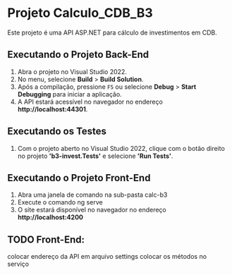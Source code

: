 # Projeto Calculo_CDB_B3

Este projeto é uma API ASP.NET para cálculo de investimentos em CDB.

## Executando o Projeto Back-End

1. Abra o projeto no Visual Studio 2022.
2. No menu, selecione **Build** > **Build Solution**.
3. Após a compilação, pressione `F5` ou selecione **Debug** > **Start Debugging** para iniciar a aplicação.
4. A API estará acessível no navegador no endereço **http://localhost:44301**.

## Executando os Testes
1. Com o projeto aberto no Visual Studio 2022, clique com o botão direito no projeto **'b3-invest.Tests'** e selecione **'Run Tests'**.

## Executando o Projeto Front-End
1. Abra uma janela de comando na sub-pasta calc-b3
2. Execute o comando ng serve
3. O site estará disponível no navegador no endereço **http://localhost:4200**

## TODO Front-End:
colocar endereço da API em arquivo settings
colocar os métodos no serviço
